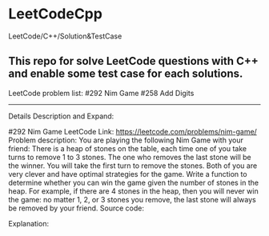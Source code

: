 # LeetCodeCpp
LeetCode/C++/Solution&TestCase

This repo for solve LeetCode questions with C++ and enable some test case for each solutions.
-------------------------------------------------------------------------------------------------
LeetCode problem list:
#292 Nim Game
#258 Add Digits

-------------------------------------------------------------------------------------------------
Details Description and Expand:

#292 Nim Game
LeetCode Link:
https://leetcode.com/problems/nim-game/
Problem description:
You are playing the following Nim Game with your friend: There is a heap of stones on the table, each time one of you take turns to remove 1 to 3 stones. The one who removes the last stone will be the winner. You will take the first turn to remove the stones.
Both of you are very clever and have optimal strategies for the game. Write a function to determine whether you can win the game given the number of stones in the heap.
For example, if there are 4 stones in the heap, then you will never win the game: no matter 1, 2, or 3 stones you remove, the last stone will always be removed by your friend.
Source code:

Explanation:

